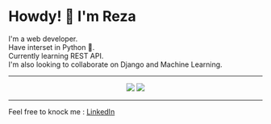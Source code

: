 <h1>Howdy! 👋 I'm Reza</h1>

I'm a web developer. <br>
Have interset in Python 🐍. <br>
Currently learning REST API. <br>
I'm also looking to collaborate on Django and Machine Learning.<br>

<hr>

<p align = "center">
  <img src = "https://github-readme-stats.vercel.app/api?username=Md-Mahmudur-Reza&show_icons=true&theme=dark&line_height=40">
  <img src = "https://github-readme-stats.vercel.app/api/top-langs/?username=Md-Mahmudur-Reza&theme=dark">
</p>

<hr>

Feel free to knock me : [LinkedIn](https://www.linkedin.com/in/md-mahmudur-reza/)

<!---
Md-Mahmudur-Reza/Md-Mahmudur-Reza is a ✨ special ✨ repository because its `README.md` (this file) appears on your GitHub profile.
You can click the Preview link to take a look at your changes.
--->
